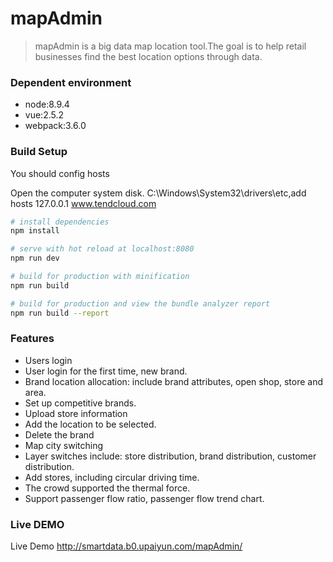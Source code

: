 # mapAdmin

> mapAdmin is a big data map location tool.The goal is to help retail businesses find the best location options through data.

### Dependent environment
- node:8.9.4
- vue:2.5.2
- webpack:3.6.0

### Build Setup

You should config hosts

Open the computer system disk. C:\Windows\System32\drivers\etc,add hosts 127.0.0.1 www.tendcloud.com

``` bash
# install dependencies
npm install

# serve with hot reload at localhost:8080
npm run dev

# build for production with minification
npm run build

# build for production and view the bundle analyzer report
npm run build --report
```

### Features
- Users login
- User login for the first time, new brand.
- Brand location allocation: include brand attributes, open shop, store and area.
- Set up competitive brands.
- Upload store information
- Add the location to be selected.
- Delete the brand
- Map city switching
- Layer switches include: store distribution, brand distribution, customer distribution.
- Add stores, including circular driving time.
- The crowd supported the thermal force.
- Support passenger flow ratio, passenger flow trend chart.

### Live DEMO
Live Demo http://smartdata.b0.upaiyun.com/mapAdmin/
